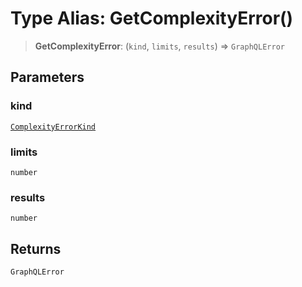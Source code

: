 # Type Alias: GetComplexityError()

> **GetComplexityError**: (`kind`, `limits`, `results`) => `GraphQLError`

## Parameters

### kind

[`ComplexityErrorKind`](../enumerations/ComplexityErrorKind.md)

### limits

`number`

### results

`number`

## Returns

`GraphQLError`
